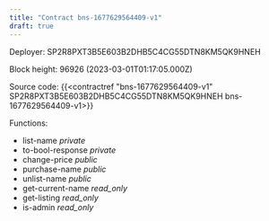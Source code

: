```yaml
---
title: "Contract bns-1677629564409-v1"
draft: true
---
```

Deployer: SP2R8PXT3B5E603B2DHB5C4CG55DTN8KM5QK9HNEH


 



Block height: 96926 (2023-03-01T01:17:05.000Z)

Source code: {{<contractref "bns-1677629564409-v1" SP2R8PXT3B5E603B2DHB5C4CG55DTN8KM5QK9HNEH bns-1677629564409-v1>}}

Functions:

* list-name _private_
* to-bool-response _private_
* change-price _public_
* purchase-name _public_
* unlist-name _public_
* get-current-name _read_only_
* get-listing _read_only_
* is-admin _read_only_
